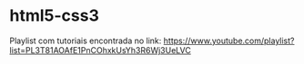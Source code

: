 # html5-css3

Playlist com tutoriais encontrada no link:
https://www.youtube.com/playlist?list=PL3T81AOAfE1PnCOhxkUsYh3R6Wj3UeLVC
